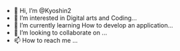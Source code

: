 - 👋 Hi, I’m @Kyoshin2
- 👀 I’m interested in Digital arts and Coding...
- 🌱 I’m currently learning How to develop an application...
- 💞️ I’m looking to collaborate on ...
- 📫 How to reach me ...

<!---
Kyoshin2/Kyoshin2 is a ✨ special ✨ repository because its `README.md` (this file) appears on your GitHub profile.
You can click the Preview link to take a look at your changes.
--->
